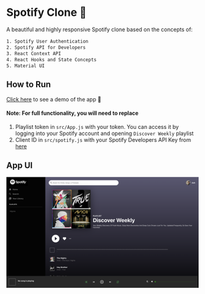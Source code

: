 # Spotify Clone 🎸

A beautiful and highly responsive Spotify clone based on the concepts of:
<br>
```
1. Spotify User Authentication
2. Spotify API for Developers
3. React Context API
4. React Hooks and State Concepts
5. Material UI
```

## How to Run
[Click here](https://spotify-clone-4061e.web.app) to see a demo of the app 🚀
<br>
#### Note: For full functionality, you will need to replace 
1. Playlist token in `src/App.js` with your token. You can access it by logging into your Spotify account and opening `Discover Weekly` playlist
2. Client ID in `src/spotify.js` with your Spotify Developers API Key from [here](https://developer.spotify.com/dashboard/)

## App UI
![App UI](https://github.com/ashshekhar/spotify-clone/blob/master/App%20UI.png)


